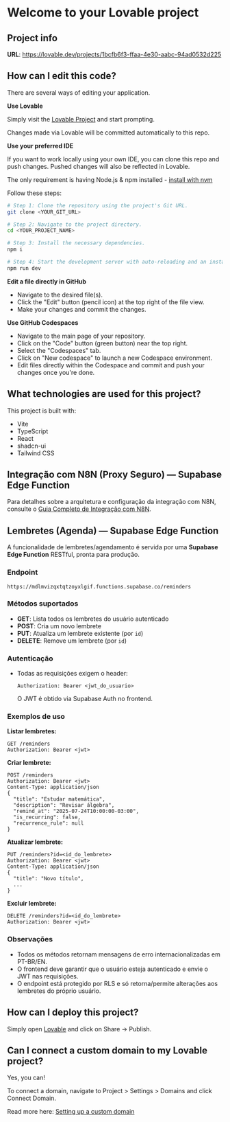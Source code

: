 # Welcome to your Lovable project

## Project info

**URL**: https://lovable.dev/projects/1bcfb6f3-ffaa-4e30-aabc-94ad0532d225

## How can I edit this code?

There are several ways of editing your application.

**Use Lovable**

Simply visit the [Lovable Project](https://lovable.dev/projects/1bcfb6f3-ffaa-4e30-aabc-94ad0532d225) and start prompting.

Changes made via Lovable will be committed automatically to this repo.

**Use your preferred IDE**

If you want to work locally using your own IDE, you can clone this repo and push changes. Pushed changes will also be reflected in Lovable.

The only requirement is having Node.js & npm installed - [install with nvm](https://github.com/nvm-sh/nvm#installing-and-updating)

Follow these steps:

```sh
# Step 1: Clone the repository using the project's Git URL.
git clone <YOUR_GIT_URL>

# Step 2: Navigate to the project directory.
cd <YOUR_PROJECT_NAME>

# Step 3: Install the necessary dependencies.
npm i

# Step 4: Start the development server with auto-reloading and an instant preview.
npm run dev
```

**Edit a file directly in GitHub**

- Navigate to the desired file(s).
- Click the "Edit" button (pencil icon) at the top right of the file view.
- Make your changes and commit the changes.

**Use GitHub Codespaces**

- Navigate to the main page of your repository.
- Click on the "Code" button (green button) near the top right.
- Select the "Codespaces" tab.
- Click on "New codespace" to launch a new Codespace environment.
- Edit files directly within the Codespace and commit and push your changes once you're done.

## What technologies are used for this project?

This project is built with:

- Vite
- TypeScript
- React
- shadcn-ui
- Tailwind CSS

## Integração com N8N (Proxy Seguro) — Supabase Edge Function

Para detalhes sobre a arquitetura e configuração da integração com N8N, consulte o [Guia Completo de Integração com N8N](./N8N_INTEGRATION_GUIDE.md).

## Lembretes (Agenda) — Supabase Edge Function

A funcionalidade de lembretes/agendamento é servida por uma **Supabase Edge Function** RESTful, pronta para produção.

### Endpoint

```
https://mdlmvizqxtqtzoyxlgif.functions.supabase.co/reminders
```

### Métodos suportados
- **GET**: Lista todos os lembretes do usuário autenticado
- **POST**: Cria um novo lembrete
- **PUT**: Atualiza um lembrete existente (por `id`)
- **DELETE**: Remove um lembrete (por `id`)

### Autenticação
- Todas as requisições exigem o header:
  ```
  Authorization: Bearer <jwt_do_usuario>
  ```
  O JWT é obtido via Supabase Auth no frontend.

### Exemplos de uso

**Listar lembretes:**
```http
GET /reminders
Authorization: Bearer <jwt>
```

**Criar lembrete:**
```http
POST /reminders
Authorization: Bearer <jwt>
Content-Type: application/json
{
  "title": "Estudar matemática",
  "description": "Revisar álgebra",
  "remind_at": "2025-07-24T10:00:00-03:00",
  "is_recurring": false,
  "recurrence_rule": null
}
```

**Atualizar lembrete:**
```http
PUT /reminders?id=<id_do_lembrete>
Authorization: Bearer <jwt>
Content-Type: application/json
{
  "title": "Novo título",
  ...
}
```

**Excluir lembrete:**
```http
DELETE /reminders?id=<id_do_lembrete>
Authorization: Bearer <jwt>
```

### Observações
- Todos os métodos retornam mensagens de erro internacionalizadas em PT-BR/EN.
- O frontend deve garantir que o usuário esteja autenticado e envie o JWT nas requisições.
- O endpoint está protegido por RLS e só retorna/permite alterações aos lembretes do próprio usuário.

## How can I deploy this project?

Simply open [Lovable](https://lovable.dev/projects/1bcfb6f3-ffaa-4e30-aabc-94ad0532d225) and click on Share -> Publish.

## Can I connect a custom domain to my Lovable project?

Yes, you can!

To connect a domain, navigate to Project > Settings > Domains and click Connect Domain.

Read more here: [Setting up a custom domain](https://docs.lovable.dev/tips-tricks/custom-domain#step-by-step-guide)

